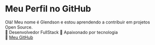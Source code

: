 # Meu Perfil no GitHub

Olá! Meu nome é Glendson e estou aprendendo a contribuir em projetos Open Source.  
📌 Desenvolvedor FullStack
🚀 Apaixonado por tecnologia  
🔗 [Meu GitHub](https://github.com/glendson)
